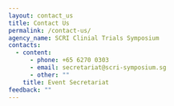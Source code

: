```yaml
---
layout: contact_us
title: Contact Us
permalink: /contact-us/
agency_name: SCRI Clinial Trials Symposium
contacts:
  - content:
      - phone: +65 6270 0303
      - email: secretariat@scri-symposium.sg
      - other: ""
    title: Event Secretariat
feedback: ""
---
```

